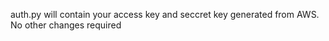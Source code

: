 auth.py will contain your access key and seccret key generated from AWS. No other changes required 
